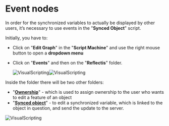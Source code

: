 ﻿---
sidebar_position: 1
---

# Event nodes

In order for the synchronized variables to actually be displayed by other users, it’s necessary to use events in the "**Synced Object**" script.

Initially, you have to:
- Click on "**Edit Graph**" in the "**Script Machine**" and use the right mouse button to open a **dropdown menu**
- Click on "**Events**" and then on the "**Reflectis**" folder.

	![VisualScripting](/img/networkvs_4.png)![VisualScripting](/img/networkvs_5.png)

Inside the folder there will be two other folders:
- "**[Ownership](Ownership)**" - which is used to assign ownership to the user who wants to edit a feature of an object
- "**[Synced object](Synced-variables)**" - to edit a synchronized variable, which is linked to the object in question, and send the update to the server.

![VisualScripting](/img/networkvs_6.png)
